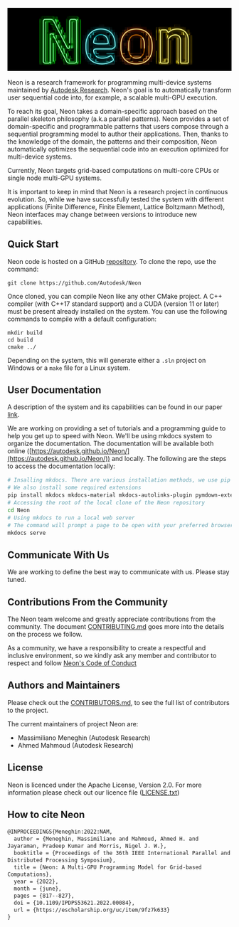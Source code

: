 ![Neon logo](docs/logo/neonDarkLogo.jpg "Neon")

Neon is a research framework for programming multi-device systems maintained by [Autodesk Research](https://www.autodesk.com/research/overview). Neon's goal is to automatically transform user sequential code into, for example, a scalable multi-GPU execution.

To reach its goal, Neon takes a domain-specific approach based on the parallel skeleton philosophy (a.k.a parallel patterns). Neon provides a set of domain-specific and programmable patterns that users compose through a sequential programming model to author their applications. Then, thanks to the knowledge of the domain, the patterns and their composition, Neon automatically optimizes the sequential code into an execution optimized for multi-device systems.

Currently, Neon targets grid-based computations on multi-core CPUs or single node multi-GPU systems. 

It is important to keep in mind that Neon is a research project in continuous evolution. So, while we have successfully tested the system with different applications (Finite Difference, Finite Element, Lattice Boltzmann Method), Neon interfaces may change between versions to introduce new capabilities.

## Quick Start

Neon code is hosted on a GitHub [repository](https://github.com/Autodesk/Neon).
To clone the repo, use the command:

```
git clone https://github.com/Autodesk/Neon
```

Once cloned, you can compile Neon like any other CMake project. A C++ compiler (with C++17 standard support) and a CUDA (version 11 or later) must be present already installed on the system. You can use the following commands to compile with a default configuration:

```
mkdir build
cd build
cmake ../
```

Depending on the system, this will generate either a `.sln` project on Windows or a `make` file for a Linux system. 

## User Documentation

A description of the system and its capabilities can be found in our paper [link](https://escholarship.org/uc/item/9fz7k633).

We are working on providing a set of tutorials and a programming guide to help you get up to speed with Neon.
We'll be using mkdocs system to organize the documentation. The documentation will be available both online ([https://autodesk.github.io/Neon/](https://autodesk.github.io/Neon/)) and locally. 
The following are the steps to access the documentation locally:

```bash
# Insalling mkdocs. There are various installation methods, we use pip in this example.
# We also install some required extensions
pip install mkdocs mkdocs-material mkdocs-autolinks-plugin pymdown-extensions pygments
# Accessing the root of the local clone of the Neon repository
cd Neon
# Using mkdocs to run a local web server
# The command will prompt a page to be open with your preferred browser
mkdocs serve
```

## Communicate With Us

We are working to define the best way to communicate with us. Please stay tuned. 

## Contributions From the Community

The Neon team welcome and greatly appreciate contributions from the community. The document [CONTRIBUTING.md](docs/CONTRIBUTING.md) goes more into the details on the process we follow. 

As a community, we have a responsibility to create a respectful and inclusive environment, so we kindly ask any member and contributor to respect and follow [Neon's Code of Conduct](docs/CODE_OF_CONDUCT.md)

## Authors and Maintainers 

Please check out the [CONTRIBUTORS.md](docs/CONTRIBUTORS.md), to see the full list of contributors to the project.

The current maintainers of project Neon are:
- Massimiliano Meneghin (Autodesk Research)
- Ahmed Mahmoud (Autodesk Research)

## License

Neon is licenced under the Apache License, Version 2.0. For more information please check out our licence file ([LICENSE.txt](./LICENSE.txt))

## How to cite Neon

```
@INPROCEEDINGS{Meneghin:2022:NAM,
  author = {Meneghin, Massimiliano and Mahmoud, Ahmed H. and Jayaraman, Pradeep Kumar and Morris, Nigel J. W.},
  booktitle = {Proceedings of the 36th IEEE International Parallel and Distributed Processing Symposium},
  title = {Neon: A Multi-GPU Programming Model for Grid-based Computations},
  year = {2022},
  month = {june},
  pages = {817--827},
  doi = {10.1109/IPDPS53621.2022.00084},
  url = {https://escholarship.org/uc/item/9fz7k633}
}
```
